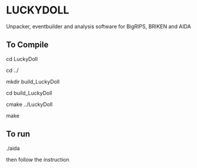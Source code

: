 # LUCKYDOLL
Unpacker, eventbuilder and analysis software for BigRIPS, BRIKEN and AIDA

##  To Compile
cd LuckyDoll

cd ../

mkdir build_LuckyDoll

cd build_LuckyDoll

cmake ../LuckyDoll

make

## To run
./aida

then follow the instruction